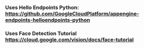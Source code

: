 ### Uses Hello Endpoints Python: https://github.com/GoogleCloudPlatform/appengine-endpoints-helloendpoints-python
### Uses Face Detection Tutorial https://cloud.google.com/vision/docs/face-tutorial
